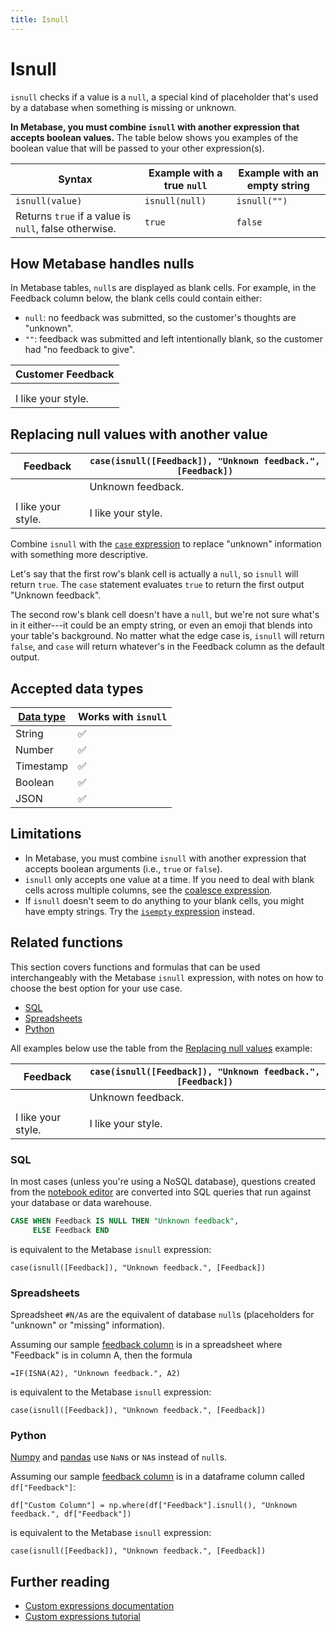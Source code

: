 ```yaml
---
title: Isnull
---
```


# Isnull

`isnull` checks if a value is a `null`, a special kind of placeholder that's used by a database when something is missing or unknown.

**In Metabase, you must combine `isnull` with another expression that accepts boolean values.** The table below shows you examples of the boolean value that will be passed to your other expression(s).

| Syntax                                                | Example with a true `null` | Example with an empty string |
| ----------------------------------------------------- | -------------------------- | ---------------------------- |
| `isnull(value)`                                       | `isnull(null)`             | `isnull("")`                 |
| Returns `true` if a value is `null`, false otherwise. | `true`                     | `false`                      |

## How Metabase handles nulls

In Metabase tables, `null`s are displayed as blank cells. For example, in the Feedback column below, the blank cells could contain either:

- `null`: no feedback was submitted, so the customer's thoughts are "unknown".
- `""`: feedback was submitted and left intentionally blank, so the customer had "no feedback to give".

| Customer Feedback  |
| ------------------ |
|                    |
|                    |
| I like your style. |

## Replacing null values with another value

| Feedback           | `case(isnull([Feedback]), "Unknown feedback.", [Feedback])` |
| ------------------ | ----------------------------------------------------------- |
|                    | Unknown feedback.                                           |
|                    |                                                             |
| I like your style. | I like your style.                                          |

Combine `isnull` with the [`case` expression](./case.md) to replace "unknown" information with something more descriptive.

Let's say that the first row's blank cell is actually a `null`, so `isnull` will return `true`. The `case` statement evaluates `true` to return the first output "Unknown feedback".

The second row's blank cell doesn't have a `null`, but we're not sure what's in it either---it could be an empty string, or even an emoji that blends into your table's background. No matter what the edge case is, `isnull` will return `false`, and `case` will return whatever's in the Feedback column as the default output.

## Accepted data types

| [Data type][data-types] | Works with `isnull` |
| ----------------------- | ------------------- |
| String                  | ✅                  |
| Number                  | ✅                  |
| Timestamp               | ✅                  |
| Boolean                 | ✅                  |
| JSON                    | ✅                  |

## Limitations

- In Metabase, you must combine `isnull` with another expression that accepts boolean arguments (i.e., `true` or `false`).
- `isnull` only accepts one value at a time. If you need to deal with blank cells across multiple columns, see the [coalesce expression](./coalesce.md).
- If `isnull` doesn't seem to do anything to your blank cells, you might have empty strings. Try the [`isempty` expression](./isempty.md) instead.

## Related functions

This section covers functions and formulas that can be used interchangeably with the Metabase `isnull` expression, with notes on how to choose the best option for your use case.

- [SQL](#sql)
- [Spreadsheets](#spreadsheets)
- [Python](#python)

All examples below use the table from the [Replacing null values](#replacing-null-values-with-another-value) example:

| Feedback           | `case(isnull([Feedback]), "Unknown feedback.", [Feedback])` |
| ------------------ | ----------------------------------------------------------- |
|                    | Unknown feedback.                                           |
|                    |                                                             |
| I like your style. | I like your style.                                          |

### SQL

In most cases (unless you're using a NoSQL database), questions created from the [notebook editor][notebook-editor-def] are converted into SQL queries that run against your database or data warehouse.

```sql
CASE WHEN Feedback IS NULL THEN "Unknown feedback",
     ELSE Feedback END
```

is equivalent to the Metabase `isnull` expression:

```
case(isnull([Feedback]), "Unknown feedback.", [Feedback])
```

### Spreadsheets

Spreadsheet `#N/A`s are the equivalent of database `null`s (placeholders for "unknown" or "missing" information).

Assuming our sample [feedback column](#replacing-null-values-with-another-value) is in a spreadsheet where "Feedback" is in column A, then the formula

```
=IF(ISNA(A2), "Unknown feedback.", A2)
```

is equivalent to the Metabase `isnull` expression:

```
case(isnull([Feedback]), "Unknown feedback.", [Feedback])
```

### Python

[Numpy][numpy] and [pandas][pandas] use `NaN`s or `NA`s instead of `null`s.

Assuming our sample [feedback column](#replacing-null-values-with-another-value) is in a dataframe column called `df["Feedback"]`:

```
df["Custom Column"] = np.where(df["Feedback"].isnull(), "Unknown feedback.", df["Feedback"])
```

is equivalent to the Metabase `isnull` expression:

```
case(isnull([Feedback]), "Unknown feedback.", [Feedback])
```

## Further reading

- [Custom expressions documentation][custom-expressions-doc]
- [Custom expressions tutorial][custom-expressions-learn]

[custom-expressions-doc]: ../expressions.md
[custom-expressions-learn]: https://www.metabase.com/learn/questions/custom-expressions
[data-types]: https://www.metabase.com/learn/databases/data-types-overview#examples-of-data-types
[notebook-editor-def]: https://www.metabase.com/glossary/notebook_editor
[numpy]: https://numpy.org/doc/
[pandas]: https://pandas.pydata.org/pandas-docs/stable/
